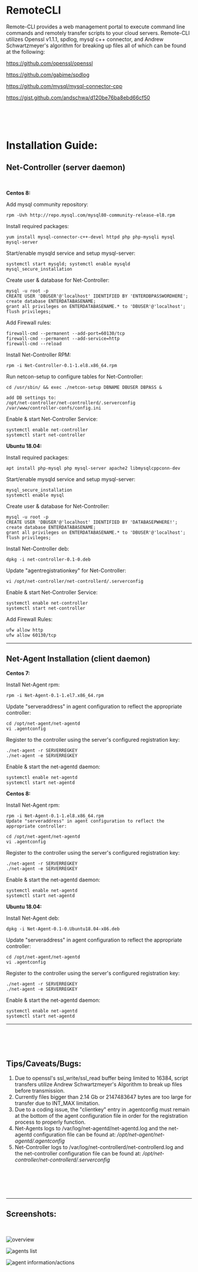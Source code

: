

# RemoteCLI

 Remote-CLI provides a web management portal to execute command line commands and remotely transfer scripts to your cloud servers.  Remote-CLI utilizes Openssl v1.1.1, spdlog, mysql c++ connector, and Andrew Schwartzmeyer's algorithm for breaking up files all of which can be found at the following:
 
 https://github.com/openssl/openssl
 
 https://github.com/gabime/spdlog
 
 https://github.com/mysql/mysql-connector-cpp
 
 https://gist.github.com/andschwa/d120be76ba8ebd66cf50
 
 

<br><br><br>





# Installation Guide:

## **Net-Controller (server daemon)**

<br>

**Centos 8:**
	
Add mysql community repository:
	
	rpm -Uvh http://repo.mysql.com/mysql80-community-release-el8.rpm
Install required packages:
	
	yum install mysql-connector-c++-devel httpd php php-mysqli mysql mysql-server

Start/enable mysqld service and setup mysql-server:
	
	systemctl start mysqld; systemctl enable mysqld
	mysql_secure_installation
Create user & database for Net-Controller:

    mysql -u root -p
    CREATE USER 'DBUSER'@'localhost' IDENTIFIED BY 'ENTERDBPASSWORDHERE'; 
    create database ENTERDATABASENAME; 
    grant all privileges on ENTERDATABASENAME.* to 'DBUSER'@'localhost'; 
    flush privileges;
Add Firewall rules:

	firewall-cmd --permanent --add-port=60130/tcp
	firewall-cmd --permanent --add-service=http
	firewall-cmd --reload
Install Net-Controller RPM:

	rpm -i Net-Controller-0.1-1.el8.x86_64.rpm

Run netcon-setup to configure tables for Net-Controller:

	cd /usr/sbin/ && exec ./netcon-setup DBNAME DBUSER DBPASS &

	add DB settings to:
	/opt/net-controller/net-controllerd/.serverconfig
	/var/www/controller-confs/config.ini
Enable & start Net-Controller Service:

	systemctl enable net-controller
	systemctl start net-controller


**Ubuntu 18.04:**

Install required packages:

	apt install php-mysql php mysql-server apache2 libmysqlcppconn-dev
	
Start/enable mysqld service and setup mysql-server:

	mysql_secure_installation
	systemctl enable mysql
Create user & database for Net-Controller:
	
	mysql -u root -p 
	CREATE USER 'DBUSER'@'localhost' IDENTIFIED BY 'DATABASEPWHERE!'; 
	create database ENTERDATABASENAME; 
	grant all privileges on ENTERDATABASENAME.* to 'DBUSER'@'localhost'; 
	flush privileges;
Install Net-Controller deb:

	dpkg -i net-controller-0.1-0.deb
Update "agentregistrationkey" for Net-Controller:	

	vi /opt/net-controller/net-controllerd/.serverconfig  

Enable & start Net-Controller Service:

	systemctl enable net-controller
	systemctl start net-controller
Add Firewall Rules:

	ufw allow http
	ufw allow 60130/tcp


<hr>

## Net-Agent Installation (client daemon)

**Centos 7:** 

Install Net-Agent rpm:

	rpm -i Net-Agent-0.1-1.el7.x86_64.rpm
Update "serveraddress" in agent configuration to reflect the appropriate controller:
	
	cd /opt/net-agent/net-agentd
	vi .agentconfig 
Register to the controller using the server's configured registration key:

	./net-agent -r SERVERREGKEY
	./net-agent -e SERVERREGKEY
Enable & start the net-agentd daemon:

	systemctl enable net-agentd
	systemctl start net-agentd

**Centos 8:**

Install Net-Agent rpm:

	rpm -i Net-Agent-0.1-1.el8.x86_64.rpm
	Update "serveraddress" in agent configuration to reflect the appropriate controller:
	
	cd /opt/net-agent/net-agentd
	vi .agentconfig 
Register to the controller using the server's configured registration key:

	./net-agent -r SERVERREGKEY
	./net-agent -e SERVERREGKEY
Enable & start the net-agentd daemon:

	systemctl enable net-agentd
	systemctl start net-agentd

**Ubuntu 18.04:**

Install Net-Agent deb:

	dpkg -i Net-Agent-0.1-0.Ubuntu18.04-x86.deb
Update "serveraddress" in agent configuration to reflect the appropriate controller:
	
	cd /opt/net-agent/net-agentd
	vi .agentconfig 
Register to the controller using the server's configured registration key:

	./net-agent -r SERVERREGKEY
	./net-agent -e SERVERREGKEY
Enable & start the net-agentd daemon:

	systemctl enable net-agentd
	systemctl start net-agentd
	
	
<hr>
<br><br><br>

## Tips/Caveats/Bugs:


   

 1. Due to openssl's ssl_write/ssl_read buffer being limited to 16384, script transfers utilize Andrew Schwartzmeyer's Algorithm to break up files before transmission.
 2. Currently files bigger than 2.14 Gb or 2147483647 bytes are too large for transfer due to INT_MAX limitation.
 3. Due to a coding issue, the "clientkey" entry in .agentconfig must remain at the bottom of the agent configuration file in order for the registration process to properly function.
 4. Net-Agents logs to /var/log/net-agentd/net-agentd.log and the net-agentd configuration file can be found at: */opt/net-agent/net-agentd/.agentconfig*
 5. Net-Controller logs to /var/log/net-controllerd/net-controllerd.log and the net-controller configuration file can be found at: */opt/net-controller/net-controllerd/.serverconfig*

    
    
<br><br><br><br><hr>
## Screenshots:
<br>

![overview](https://raw.githubusercontent.com/jtaylorthegreat/RemoteCLI/master/Screenshots/screenshot1.jpg)

![agents list](https://raw.githubusercontent.com/jtaylorthegreat/RemoteCLI/master/Screenshots/screenshot2.jpg)

![agent information/actions](https://raw.githubusercontent.com/jtaylorthegreat/RemoteCLI/master/Screenshots/screenshot3.jpg)


